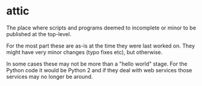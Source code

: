 attic
=====

The place where scripts and programs deemed to incomplete or minor to be
published at the top-level.

For the most part these are as-is at the time they were last worked on. They
might have very minor changes (typo fixes etc), but otherwise.

In some cases these may not be more than a "hello world" stage. For the
Python code it would be Python 2 and if they deal with web services those
services may no longer be around.